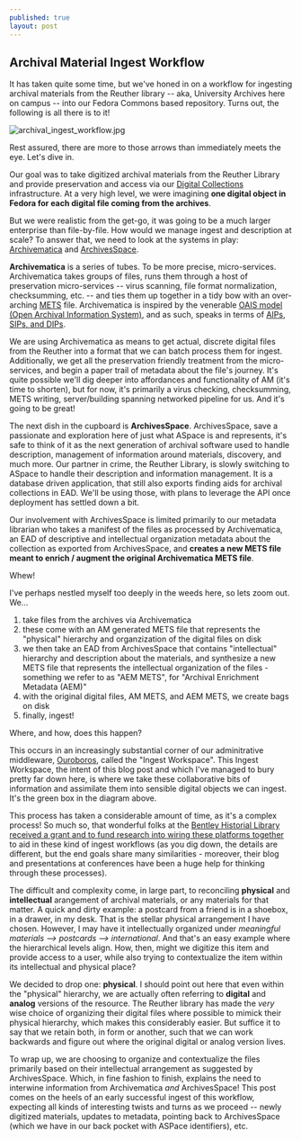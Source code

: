 ```yaml
---
published: true
layout: post
---
```

## Archival Material Ingest Workflow

It has taken quite some time, but we've honed in on a workflow for ingesting archival materials from the Reuther library -- aka, University Archives here on campus -- into our Fedora Commons based repository.  Turns out, the following is all there is to it!

![archival_ingest_workflow.jpg]({{site.baseurl}}/assets/images/archival_ingest_workflow.jpg)

Rest assured, there are more to those arrows than immediately meets the eye.  Let's dive in.

Our goal was to take digitized archival materials from the Reuther Library and provide preservation and access via our [Digital Collections](http://digitalcollections.nypl.org/about) infrastructure.  At a very high level, we were imagining **one digital object in Fedora for each digital file coming from the archives**.

But we were realistic from the get-go, it was going to be a much larger enterprise than file-by-file.  How would we manage ingest and description at scale?  To answer that, we need to look at the systems in play: [Archivematica](https://www.archivematica.org/en/) and [ArchivesSpace](http://archivesspace.org/).

**Archivematica** is a series of tubes.  To be more precise, micro-services.  Archivematica takes groups of files, runs them through a host of preservation micro-services -- virus scanning, file format normalization, checksumming, etc. -- and ties them up together in a tidy bow with an over-arching [METS](http://www.loc.gov/standards/mets/) file.  Archivematica is inspired by the venerable [OAIS model (Open Archival Information System)](https://en.wikipedia.org/wiki/Open_Archival_Information_System), and as such, speaks in terms of [AIPs, SIPs, and DIPs](https://en.wikipedia.org/wiki/Open_Archival_Information_System#The_functional_model).  

We are using Archivematica as means to get actual, discrete digital files from the Reuther into a format that we can batch process them for ingest.  Additionally, we get all the preservation friendly treatment from the micro-services, and begin a paper trail of metadata about the file's journey.  It's quite possible we'll dig deeper into affordances and functionality of AM (it's time to shorten), but for now, it's primarily a virus checking, checksumming, METS writing, server/building spanning networked pipeline for us.  And it's going to be great!

The next dish in the cupboard is **ArchivesSpace**.  ArchivesSpace, save a passionate and exploration here of just what ASpace is and represents, it's safe to think of it as the next generation of archival software used to handle description, management of information around materials, discovery, and much more.  Our partner in crime, the Reuther Library, is slowly switching to ASpace to handle their description and information management.  It is a database driven application, that still also exports finding aids for archival collections in EAD.  We'll be using those, with plans to leverage the API once deployment has settled down a bit.

Our involvement with ArchivesSpace is limited primarily to our metadata librarian who takes a manifest of the files as processed by Archivematica, an EAD of descriptive and intellectual organization metadata about the collection as exported from ArchivesSpace, and **creates a new METS file meant to enrich / augment the original Archivematica METS file**. 

Whew!

I've perhaps nestled myself too deeply in the weeds here, so lets zoom out.  We...

1. take files from the archives via Archivematica
2. these come with an AM generated METS file that represents the "physical" hierarchy and organzization of the digital files on disk
3. we then take an EAD from ArchivesSpace that contains "intellectual" hierarchy and description about the materials, and synthesize a new METS file that represents the intellectual organization of the files - something we refer to as "AEM METS", for "Archival Enrichment Metadata (AEM)"
4. with the original digital files, AM METS, and AEM METS, we create bags on disk
5. finally, ingest!

Where, and how, does this happen?

This occurs in an increasingly substantial corner of our adminitrative middleware, [Ouroboros](https://github.com/WSULib/ouroboros), called the "Ingest Workspace".  This Ingest Workspace, the intent of this blog post and which I've managed to bury pretty far down here, is where we take these collaborative bits of information and assimilate them into sensible digital objects we can ingest.  It's the green box in the diagram above.

This process has taken a considerable amount of time, as it's a complex process!  So much so, that wonderful folks at the [Bentley Historial Library](http://bentley.umich.edu/) [received a grant and to fund research into wiring these platforms together](http://archival-integration.blogspot.com/) to aid in these kind of ingest workflows (as you dig down, the details are different, but the end goals share many similarities - moreover, their blog and presentations at conferences have been a huge help for thinking through these processes).

The difficult and complexity come, in large part, to reconciling **physical** and **intellectual** arangement of archival materials, or any materials for that matter.  A quick and dirty example: a postcard from a friend is in a shoebox, in a drawer, in my desk.  That is the stellar physical arrangement I have chosen.  However, I may have it intellectually organized under *meaningful materials --> postcards --> international*.  And that's an easy example where the hierarchical levels align.  How, then, might we digitize this item and provide access to a user, while also trying to contextualize the item within its intellectual and physical place?

We decided to drop one: **physical**.  I should point out here that even within the "physical" hierarchy, we are actually often referring to **digital** and **analog** versions of the resource.  The Reuther library has made the *very* wise choice of organizing their digital files where possible to mimick their physical hierarchy, which makes this considerably easier.  But suffice it to say that we retain both, in form or another, such that we can work backwards and figure out where the original digital or analog version lives.

To wrap up, we are choosing to organize and contextualize the files primarily based on their intellectual arrangement as suggested by ArchivesSpace.  Which, in fine fashion to finish, explains the need to interwine information from Archivematica *and* ArchivesSpace!  This post comes on the heels of an early successful ingest of this workflow, expecting all kinds of interesting twists and turns as we proceed -- newly digitized materials, updates to metadata, pointing back to ArchivesSpace (which we have in our back pocket with ASPace identifiers), etc.











